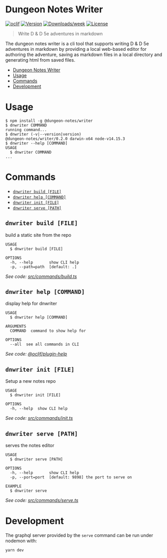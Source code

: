# Dungeon Notes Writer

[![oclif](https://img.shields.io/badge/cli-oclif-brightgreen.svg)](https://oclif.io)
[![Version](https://img.shields.io/npm/v/dnwriter.svg)](https://npmjs.org/package/dnwriter)
[![Downloads/week](https://img.shields.io/npm/dw/dnwriter.svg)](https://npmjs.org/package/dnwriter)
[![License](https://img.shields.io/npm/l/dnwriter.svg)](https://github.com/kanej/dungeon-notes/blob/master/package.json)

> Write D & D 5e adventures in markdown

The dungeon notes writer is a cli tool that supports
writing D & D 5e adventures in markdown by providing
a local web-based editor for authoring the adventure,
saving as markdown files in a local directory and
generating html from saved files.

<!-- toc -->

- [Dungeon Notes Writer](#dungeon-notes-writer)
- [Usage](#usage)
- [Commands](#commands)
- [Development](#development)
<!-- tocstop -->

# Usage

<!-- usage -->

```sh-session
$ npm install -g @dungeon-notes/writer
$ dnwriter COMMAND
running command...
$ dnwriter (-v|--version|version)
@dungeon-notes/writer/0.2.0 darwin-x64 node-v14.15.3
$ dnwriter --help [COMMAND]
USAGE
  $ dnwriter COMMAND
...
```

<!-- usagestop -->

# Commands

<!-- commands -->

- [`dnwriter build [FILE]`](#dnwriter-build-file)
- [`dnwriter help [COMMAND]`](#dnwriter-help-command)
- [`dnwriter init [FILE]`](#dnwriter-init-file)
- [`dnwriter serve [PATH]`](#dnwriter-serve-path)

## `dnwriter build [FILE]`

build a static site from the repo

```
USAGE
  $ dnwriter build [FILE]

OPTIONS
  -h, --help       show CLI help
  -p, --path=path  [default: .]
```

_See code: [src/commands/build.ts](https://github.com/kanej/dungeon-notes/blob/v0.2.0/src/commands/build.ts)_

## `dnwriter help [COMMAND]`

display help for dnwriter

```
USAGE
  $ dnwriter help [COMMAND]

ARGUMENTS
  COMMAND  command to show help for

OPTIONS
  --all  see all commands in CLI
```

_See code: [@oclif/plugin-help](https://github.com/oclif/plugin-help/blob/v3.2.2/src/commands/help.ts)_

## `dnwriter init [FILE]`

Setup a new notes repo

```
USAGE
  $ dnwriter init [FILE]

OPTIONS
  -h, --help  show CLI help
```

_See code: [src/commands/init.ts](https://github.com/kanej/dungeon-notes/blob/v0.2.0/src/commands/init.ts)_

## `dnwriter serve [PATH]`

serves the notes editor

```
USAGE
  $ dnwriter serve [PATH]

OPTIONS
  -h, --help       show CLI help
  -p, --port=port  [default: 9898] the port to serve on

EXAMPLE
  $ dnwriter serve
```

_See code: [src/commands/serve.ts](https://github.com/kanej/dungeon-notes/blob/v0.2.0/src/commands/serve.ts)_

<!-- commandsstop -->

# Development

The graphql server provided by the `serve` command can be run under nodemon with:

```shell
yarn dev
```
